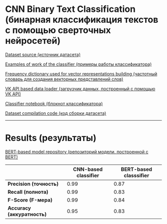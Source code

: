 # CNN Binary Text Classification (бинарная классификация текстов с помощью сверточных нейросетей) 
[Dataset source (источник датасета)](https://figshare.com/articles/dataset/VK_binary_classification/13712215)

[Examples of work of the classifier (примеры работы классификатора)](https://github.com/vifirsanova/CNN-binary-classification/blob/main/Examples.pdf)

[Frequency dictionary used for vector representations building (частотный словарь для создания векторных представлений слов)](https://github.com/vifirsanova/CNN-binary-classification/blob/main/FreqIndexes%20(1_1000).pdf)

[VK API based data loader (загрузчик данных, построенный с помощью VK API)](https://github.com/vifirsanova/CNN-binary-classification/blob/main/Data_loader.py)

[Classifier notebook (блокнот классификатора)](https://github.com/vifirsanova/CNN-binary-classification/blob/main/Classifier.ipynb)

[Dataset compilation code (код сборки датасета)](https://github.com/vifirsanova/CNN-binary-classification/blob/main/dataset-compilation.py)

---

# Results (результаты)

[BERT-based model repository (репозиторий модели, построенной с BERT)](https://github.com/vifirsanova/Binary-Text-Classification-with-BERT)

|                           |CNN-based classifier|BERT-based classsifier|
|---------------------------|--------------------|----------------------|
|**Precision (точность)**   |0.99                |0.87                  |
|**Recall (полнота)**       |0.99                |0.83                  |
|**F-Score (F-мера)**       |0.99                |0.84                  |
|**Accuracy (аккуратность)**|0.95                |0.83                  |
